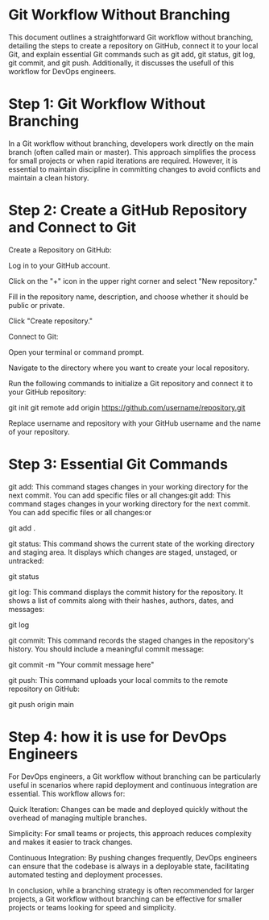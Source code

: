 # Git Workflow Without Branching



This document outlines a straightforward Git workflow without branching, detailing the steps to create a repository on GitHub, connect it to your local Git, and explain essential Git commands such as git add, git status, git log, git commit, and git push. Additionally, it discusses the usefull of this workflow for DevOps engineers.



# Step 1: Git Workflow Without Branching



In a Git workflow without branching, developers work directly on the main branch (often called main or master). This approach simplifies the process for small projects or when rapid iterations are required. However, it is essential to maintain discipline in committing changes to avoid conflicts and maintain a clean history.



# Step 2: Create a GitHub Repository and Connect to Git







Create a Repository on GitHub:





Log in to your GitHub account.



Click on the "+" icon in the upper right corner and select "New repository."



Fill in the repository name, description, and choose whether it should be public or private.



Click "Create repository."







Connect to Git:





Open your terminal or command prompt.



Navigate to the directory where you want to create your local repository.



Run the following commands to initialize a Git repository and connect it to your GitHub repository:


git init
git remote add origin https://github.com/username/repository.git




Replace username and repository with your GitHub username and the name of your repository.



# Step 3: Essential Git Commands







git add: This command stages changes in your working directory for the next commit. You can add specific files or all changes:git add: This command stages changes in your working directory for the next commit. You can add specific files or all changes:or


git add .








git status: This command shows the current state of the working directory and staging area. It displays which changes are staged, unstaged, or untracked:


git status








git log: This command displays the commit history for the repository. It shows a list of commits along with their hashes, authors, dates, and messages:


git log








git commit: This command records the staged changes in the repository's history. You should include a meaningful commit message:


git commit -m "Your commit message here"








git push: This command uploads your local commits to the remote repository on GitHub:


git push origin main




# Step 4: how it is use for DevOps Engineers



For DevOps engineers, a Git workflow without branching can be particularly useful in scenarios where rapid deployment and continuous integration are essential. This workflow allows for:







Quick Iteration: Changes can be made and deployed quickly without the overhead of managing multiple branches.



Simplicity: For small teams or projects, this approach reduces complexity and makes it easier to track changes.



Continuous Integration: By pushing changes frequently, DevOps engineers can ensure that the codebase is always in a deployable state, facilitating automated testing and deployment processes.



In conclusion, while a branching strategy is often recommended for larger projects, a Git workflow without branching can be effective for smaller projects or teams looking for speed and simplicity.
